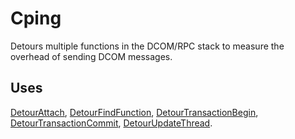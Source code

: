 Cping
=====

Detours multiple functions in the DCOM/RPC stack to measure the overhead
of sending DCOM messages.

Uses
----

[DetourAttach](DetourAttach),
[DetourFindFunction](DetourFindFunction),
[DetourTransactionBegin](DetourTransactionBegin),
[DetourTransactionCommit](DetourTransactionCommit),
[DetourUpdateThread](DetourUpdateThread).
